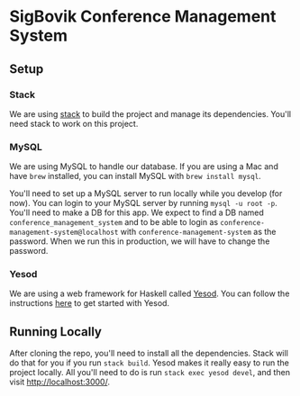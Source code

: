 # SigBovik Conference Management System

## Setup

### Stack
We are using [stack](https://docs.haskellstack.org/en/stable/install_and_upgrade/)
to build the project and manage its dependencies. You'll need stack to work on this
project.

### MySQL
We are using MySQL to handle our database. If you are using a Mac and have
`brew` installed, you can install MySQL with `brew install mysql`.

You'll need to set up a MySQL server to run locally while you develop (for now).
You can login to your MySQL server by running `mysql -u root -p`. You'll need to
make a DB for this app. We expect to find a DB named `conference_management_system`
and to be able to login as `conference-management-system@localhost` with
`conference-management-system` as the password. When we run this in production,
we will have to change the password.

### Yesod
We are using a web framework for Haskell called [Yesod](http://www.yesodweb.com/).
You can follow the instructions [here](http://www.yesodweb.com/page/quickstart) to
get started with Yesod.

## Running Locally
After cloning the repo, you'll need to install all the dependencies. Stack will do
that for you if you run `stack build`.
Yesod makes it really easy to run the project locally. All you'll need to do is run
`stack exec yesod devel`, and then visit [http://localhost:3000/](http://localhost:3000/).
